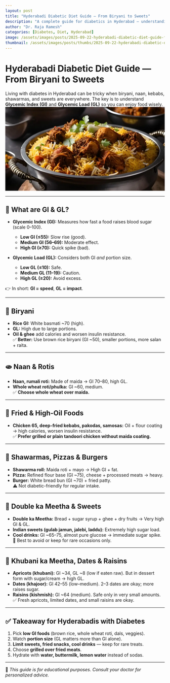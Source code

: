```yaml
---
layout: post
title: "Hyderabadi Diabetic Diet Guide — From Biryani to Sweets"
description: "A complete guide for diabetics in Hyderabad — understanding Glycemic Index (GI) & Glycemic Load (GL), and how popular foods like biryani, naan, Chicken 65, shawarmas, pizzas, burgers, and traditional desserts like Double ka Meetha & Khubani ka Meetha affect blood sugar."
author: "Dr. Raja Ramesh"
categories: [Diabetes, Diet, Hyderabad]
image: /assets/images/posts/2025-09-22-hyderabadi-diabetic-diet-guide-from-biryani-to-sweets.webp
thumbnail: /assets/images/posts/thumbs/2025-09-22-hyderabadi-diabetic-diet-guide-from-biryani-to-sweets-thumb.webp
---
```


# Hyderabadi Diabetic Diet Guide — From Biryani to Sweets

Living with diabetes in Hyderabad can be tricky when biryani, naan, kebabs, shawarmas, and sweets are everywhere. The key is to understand **Glycemic Index (GI)** and **Glycemic Load (GL)** so you can enjoy food wisely.  
![Hyderabadi Diabetic Diet — From Biryani to Sweets](/assets/images/posts/2025-09-22-hyderabadi-diabetic-diet-guide-from-biryani-to-sweets.webp)

---

## 📌 What are GI & GL?

- **Glycemic Index (GI):** Measures how fast a food raises blood sugar (scale 0–100).  
  - **Low GI (≤55):** Slow rise (good).  
  - **Medium GI (56–69):** Moderate effect.  
  - **High GI (≥70):** Quick spike (bad).  

- **Glycemic Load (GL):** Considers both GI *and* portion size.  
  - **Low GL (≤10):** Safe.  
  - **Medium GL (11–19):** Caution.  
  - **High GL (≥20):** Avoid excess.  

👉 In short: **GI = speed**, **GL = impact**.

---

## 🍛 Biryani  
- **Rice GI:** White basmati ~70 (high).  
- **GL:** High due to large portions.  
- **Oil & ghee** add calories and worsen insulin resistance.  
✅ **Better:** Use brown rice biryani (GI ~50), smaller portions, more salan + raita.  

---

## 🫓 Naan & Rotis  
- **Naan, rumali roti:** Made of maida → GI 70–80, high GL.  
- **Whole wheat roti/phulka:** GI ~60, medium.  
✅ **Choose whole wheat over maida.**  

---

## 🍗 Fried & High-Oil Foods  
- **Chicken 65, deep-fried kebabs, pakodas, samosas:** Oil + flour coating → high calories, worsen insulin resistance.  
✅ **Prefer grilled or plain tandoori chicken without maida coating.**  

---

## 🌯 Shawarmas, Pizzas & Burgers  
- **Shawarma roll:** Maida roti + mayo → High GI + fat.  
- **Pizza:** Refined flour base (GI ~75), cheese + processed meats → heavy.  
- **Burger:** White bread bun (GI ~70) + fried patty.  
⚠️ Not diabetic-friendly for regular intake.  

---

## 🍮 Double ka Meetha & Sweets  
- **Double ka Meetha:** Bread + sugar syrup + ghee + dry fruits → Very high GI & GL.  
- **Indian sweets (gulab jamun, jalebi, laddu):** Extremely high sugar load.  
- **Cool drinks:** GI ~65–75, almost pure glucose → immediate sugar spike.  
🚫 Best to avoid or keep for rare occasions only.  

---

## 🍑 Khubani ka Meetha, Dates & Raisins  
- **Apricots (khubani):** GI ~34, GL ~8 (low if eaten raw). But in dessert form with sugar/cream → high GL.  
- **Dates (khajoor):** GI 42–55 (low–medium). 2–3 dates are okay; more raises sugar.  
- **Raisins (kishmish):** GI ~64 (medium). Safe only in very small amounts.  
✅ Fresh apricots, limited dates, and small raisins are okay.  

---

## ✅ Takeaway for Hyderabadis with Diabetes
1. Pick **low GI foods** (brown rice, whole wheat roti, dals, veggies).  
2. Watch **portion size** (GL matters more than GI alone).  
3. **Limit sweets, fried snacks, cool drinks** — keep for rare treats.  
4. Choose **grilled over fried meats**.  
5. Hydrate with **water, buttermilk, lemon water** instead of sodas.  

---

📌 *This guide is for educational purposes. Consult your doctor for personalized advice.*
